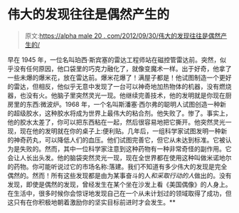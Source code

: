 # 伟大的发现往往是偶然产生的

> 原文:[https://alpha male 20 . com/2012/09/30/伟大的发现往往是偶然产生的/](https://alphamale20.com/2012/09/30/great-discoveries-are-often-made-on-accident/)

早在 1945 年，一位名叫珀西·斯宾塞的雷达工程师站在磁控管雷达前。突然，似乎没有任何原因，他口袋里的巧克力融化了，就像变魔术一样。出于好奇，他拿了一些未爆的爆米花，放在雷达前。爆米花爆了！满屋子都是！他试图制造一个更好的雷达，但相反，他似乎无意中发现了一台可以神奇地加热物体的机器，没有燃烧器，也没有火。他脑子里突然灵光一现。他继续完善技术，他的发明就是你现在厨房里的东西:微波炉。1968 年，一个名叫斯潘塞·西尔弗的聪明人试图创造一种新的超级胶水，这种胶水将成为世界上最伟大的粘合剂。他失败了。惨了。事实上，他的胶水太差了，你可以把东西粘在一起，然后很容易地把它撕开。他突然灵光一现，现在他的发明就在你的桌子上:便利贴。几年后，一组科学家试图发明一种新的神奇药丸，可以降低人们的血压。他们试图完善它，但它从未达到标准。它被认为是失败的。然而，其中一位科学家注意到这种药物有一种非常奇怪的副作用。它会让人长出头发。他的脑袋突然灵光一现，现在全世界都在使用这种叫做米诺地尔的药物。你可能听说过它的市场名称:落建。我们不知道有多少伟大的发现是完全偶然的。然而！所有这些发现都是由为某事奋斗的人*和采取行动的人*做出的。没有发现，即使是偶然的发现，曾经发生在某个坐在沙发上看《美国偶像》的人身上。在生活中，很多时候你会惊讶地发现自己在一个从未计划过的领域取得了成功，但这只有在你积极地朝着激励你的坚实目标前进时才会发生。**